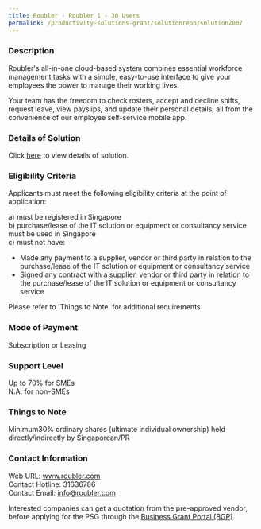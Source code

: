 ```yaml
---
title: Roubler - Roubler 1 - 30 Users 
permalink: /productivity-solutions-grant/solutionrepo/solution2007
---
```


### Description

Roubler's all-in-one cloud-based system combines essential workforce management tasks with a simple, easy-to-use interface to give your employees the power to manage their working lives.

Your team has the freedom to check rosters, accept and decline shifts, request leave, view payslips, and update their personal details, all from the convenience of our employee self-service mobile app.

### Details of Solution

Click <a href='https://www.gobusiness.gov.sg/images/psg/Roubler20200690_Desensitised_Annex_3_Part_1.pdf' target='_blank' rel='noopener'>here</a> to view details of solution.

### Eligibility Criteria

Applicants must meet the following eligibility criteria at the point of application:

a) must be registered in Singapore <br>
b) purchase/lease of the IT solution or equipment or consultancy service must be used in Singapore <br>
c) must not have:
- Made any payment to a supplier, vendor or third party in relation to the purchase/lease of the IT solution or equipment or consultancy service
- Signed any contract with a supplier, vendor or third party in relation to the purchase/lease of the IT solution or equipment or consultancy service

Please refer to 'Things to Note' for additional requirements.

### Mode of Payment
Subscription or Leasing

### Support Level
Up to 70% for SMEs <br>
N.A. for non-SMEs

### Things to Note
 Minimum30% ordinary shares (ultimate individual ownership) held directly/indirectly by Singaporean/PR

### Contact Information
Web URL: www.roubler.com <br>Contact Hotline: 31636786 <br>Contact Email: info@roubler.com <br>

Interested companies can get a quotation from the pre-approved vendor, before applying for the PSG through the <a target='_blank' rel='noopener' href='https://www.businessgrants.gov.sg/'>Business Grant Portal (BGP)</a>.

